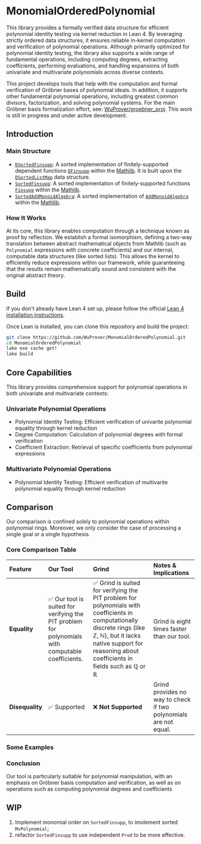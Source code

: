 # MonomialOrderedPolynomial
This library provides a formally verified data structure for efficient polynomial identity testing via kernel reduction in Lean 4. By leveraging strictly ordered data structures, it ensures reliable in-kernel computation and verification of polynomial operations. Although primarily optimized for polynomial identity testing, the library also supports a wide range of fundamental operations, including computing degrees, extracting coefficients, performing evaluations, and handling expansions of both univariate and multivariate polynomials across diverse contexts.

This project develops tools that help with the computation and formal verification of Gröbner bases of polynomial ideals. In addition, it supports other fundamental polynomial operations, including greatest common divisors, factorization, and solving polynomial systems. For the main Gröbner basis formalization effort, see: [WuProver/groebner_proj](https://github.com/WuProver/groebner_proj). This work is still in progress and under active development.

## Introduction

### Main Structure
- [`DSortedFinsupp`](https://github.com/WuProver/SortedPolynomial/blob/master/LeanSortedFinsupp/DSortedFinsupp.lean): A sorted implementation of finitely-supported dependent functions [`DFinsupp`](https://leanprover-community.github.io/mathlib4_docs/Mathlib/Data/DFinsupp/Defs.html#DFinsupp) within the [Mathlib](https://github.com/leanprover-community/mathlib4). It is built upon the [`DSortedListMap`](https://github.com/WuProver/SortedPolynomial/blob/master/LeanSortedFinsupp/DSortedListMap.lean) data structure.
- [`SortedFinsupp`](https://github.com/WuProver/SortedPolynomial/blob/master/LeanSortedFinsupp/SortedFinsupp.lean): A sorted implementation of finitely-supported functions [`Finsupp`](leanprover-community.github.io/mathlib4_docs/find/?pattern=Finsupp#doc) within the [Mathlib](https://github.com/leanprover-community/mathlib4).
- [`SortedAddMonoidAlgebra`](https://github.com/WuProver/SortedPolynomial/blob/master/LeanSortedFinsupp/SortedAddMonoidAlgebra.lean): A sorted implementation of [`AddMonoidAlgebra`](https://leanprover-community.github.io/mathlib4_docs/search.html?q=AddMonoidAlgebra) within the [Mathlib](https://github.com/leanprover-community/mathlib4).

### How It Works
At its core, this library enables computation through a technique known as proof by reflection. We establish a formal isomorphism, defining a two-way translation between abstract mathematical objects from Mathlib (such as `Polynomial` expressions with concrete coefficients) and our internal, computable data structures (like sorted lists). This allows the kernel to efficiently reduce expressions within our framework, while guaranteeing that the results remain mathematically sound and consistent with the original abstract theory.

## Build
If you don't already have Lean 4 set up, please follow the official [Lean 4 installation instructions](https://leanprover-community.github.io/get_started.html).

Once Lean is installed, you can clone this repository and build the project:
```bash
git clone https://github.com/WuProver/MonomialOrderedPolynomial.git
cd MonomialOrderedPolynomial
lake exe cache get!
lake build
```

## Core Capabilities
This library provides comprehensive support for polynomial operations in both univariate and multivariate contexts:
### Univariate Polynomial Operations
- Polynomial Identity Testing: Efficient verification of univarite polynomial equality through kernel reduction
- Degree Computation: Calculation of polynomial degrees with formal verification
- Coefficient Extraction: Retrieval of specific coefficients from polynomial expressions

### Multivariate Polynomial Operations
- Polynomial Identity Testing: Efficient verification of multivarite polynomial equality through kernel reduction


## Comparison
Our comparison is confined solely to polynomial operations within polynomial rings. Moreover, we only consider the case of processing a single goal or a single hypothesis.

### Core Comparison Table

| Feature | Our Tool | Grind | Notes & Implications |
| :--- | :--- | :--- | :--- |
| **Equality** | ✅ Our tool is suited for verifying the PIT problem for polynomials with computable coefficients. | ✅ Grind is suited for verifying the PIT problem for polynomials with coefficients in computationally discrete rings (like ℤ, ℕ), but it lacks native support for reasoning about coefficients in fields such as ℚ or ℝ | Grind is eight times faster than our tool. |
| **Disequality** | ✅ Supported | ❌ **Not Supported** | Grind provides no way to check if two polynomials are not equal. |

### Some Examples


### Conclusion
Our tool is particularly suitable for polynomial manipulation, with an emphasis on Gröbner basis computation and verification, as well as on operations such as computing polynomial degrees and coefficients

## WIP
1. Implement monomial order on `SortedFinsupp`, to imolement sorted `MvPolynomial`;
2. refactor `SortedFinsupp` to use independent `Prod` to be more effective.
